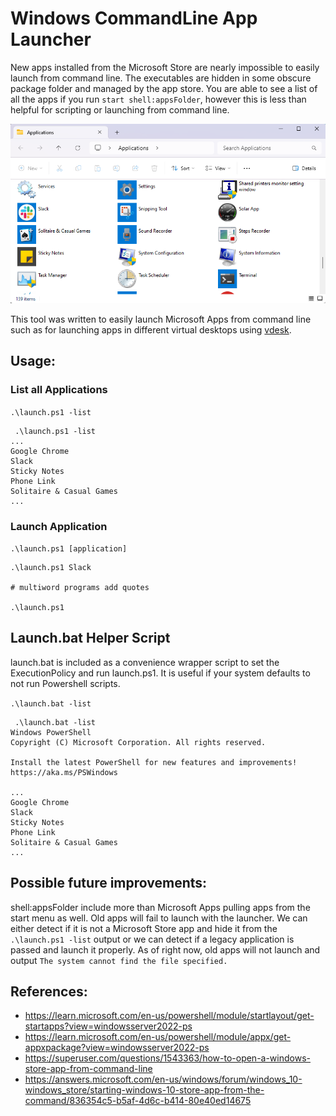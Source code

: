 # Windows CommandLine App Launcher

New apps installed from the Microsoft Store are nearly impossible to easily launch from command line. The executables are hidden in some obscure package folder and managed by the app store. You are able to see a list of all the apps if you run `start shell:appsFolder`, however this is less than helpful for scripting or launching from command line.

![Apps Folder](appsFolder.png)

This tool was written to easily launch Microsoft Apps from command line such as for launching apps in different virtual desktops using [vdesk](https://github.com/LittleVaaty/VDesk).


## Usage:

### List all Applications
`.\launch.ps1 -list`

```
 .\launch.ps1 -list
...
Google Chrome
Slack
Sticky Notes
Phone Link
Solitaire & Casual Games
...
```

### Launch Application

`.\launch.ps1 [application]`

```
.\launch.ps1 Slack

# multiword programs add quotes

.\launch.ps1 
```

## Launch.bat Helper Script

launch.bat is included as a convenience wrapper script to set the ExecutionPolicy and run launch.ps1. It is useful if your system defaults to not run Powershell scripts.

`.\launch.bat -list`
```
 .\launch.bat -list
Windows PowerShell
Copyright (C) Microsoft Corporation. All rights reserved.

Install the latest PowerShell for new features and improvements! https://aka.ms/PSWindows

...
Google Chrome
Slack
Sticky Notes
Phone Link
Solitaire & Casual Games
...
```


## Possible future improvements:

shell:appsFolder include more than Microsoft Apps pulling apps from the start menu as well. Old apps will fail to launch with the launcher. We can either detect if it is not a Microsoft Store app and hide it from the `.\launch.ps1 -list` output or we can detect if a legacy application is passed and launch it properly. As of right now, old apps will not launch and output `The system cannot find the file specified.`


## References:

- https://learn.microsoft.com/en-us/powershell/module/startlayout/get-startapps?view=windowsserver2022-ps
- https://learn.microsoft.com/en-us/powershell/module/appx/get-appxpackage?view=windowsserver2022-ps
- https://superuser.com/questions/1543363/how-to-open-a-windows-store-app-from-command-line
- https://answers.microsoft.com/en-us/windows/forum/windows_10-windows_store/starting-windows-10-store-app-from-the-command/836354c5-b5af-4d6c-b414-80e40ed14675